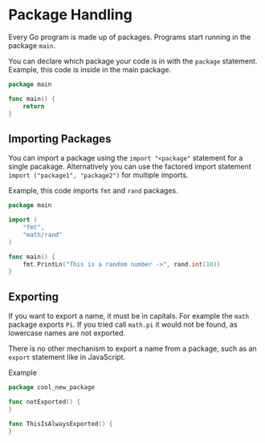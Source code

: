 # Package Handling

Every Go program is made up of packages.
Programs start running in the package `main`.

You can declare which package your code is in with the `package` statement.
Example, this code is inside in the main package.
```go
package main

func main() {
    return
}
```

## Importing Packages

You can import a package using the `import "<package"` statement for a single pacakage. Alternatively you can use the factored import statement `import ("package1", "package2")` for multiple imports.

Example, this code imports `fmt` and `rand` packages.

```go
package main

import (
    "fmt",
    "math/rand"
)

func main() {
    fmt.PrintLn("This is a random number ->", rand.int(10))
}

```

## Exporting

If you want to export a name, it must be in capitals.
For example the `math` package exports `Pi`.
If you tried call `math.pi` it would not be found, as lowercase names are not exported.

There is no other mechanism to export a name from a package, such as an `export` statement like in JavaScript.

Example

```go
package cool_new_package

func notExported() {
}

func ThisIsAlwaysExported() {
}

```

